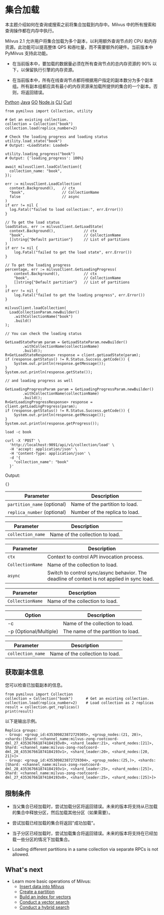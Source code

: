 集合加载
====


本主题介绍如何在查询或搜索之前将集合加载到内存中。Milvus 中的所有搜索和查询操作都在内存中执行。

Milvus 2.1 允许用户将集合加载为多个副本，以利用额外查询节点的 CPU 和内存资源。此功能可以提高整体 QPS 和吞吐量，而不需要额外的硬件。当前版本中 PyMilvus 支持此功能。

* 在当前版本中，要加载的数据量必须在所有查询节点的总内存资源的 90% 以下，以保留执行引擎的内存资源。

* 在当前版本中，所有在线查询节点都将根据用户指定的副本数分为多个副本组。所有副本组都应具有最小的内存资源来加载所提供的集合的一个副本。否则，将返回错误。

[Python](#python) 
[Java](#java)
[GO](#go)
[Node.js](#javascript)
[CLI](#shell)
[Curl](#curl)

```
from pymilvus import Collection, utility

# Get an existing collection.
collection = Collection("book")      
collection.load(replica_number=2)

# Check the loading progress and loading status
utility.load_state("book")
# Output: <LoadState: Loaded>

utility.loading_progress("book")
# Output: {'loading_progress': 100%}

```

```
await milvusClient.loadCollection({
  collection_name: "book",
});

```

```
err := milvusClient.LoadCollection(
  context.Background(),   // ctx
  "book",                 // CollectionName
  false                   // async
)
if err != nil {
  log.Fatal("failed to load collection:", err.Error())
}

// To get the load status
loadStatus, err := milvusClient.GetLoadState(
  context.Background(),             // ctx
  "book",                           // CollectionName
  []string{"Default partition"}     // List of partitions
)
if err != nil {
    log.Fatal("failed to get the load state", err.Error())
}

// To get the loading progress
percentage, err := milvusClient.GetLoadingProgress(
    context.Background(),           // ctx
    "book",                         // CollectionName
    []string{"Default partition"}   // List of partitions
)
if err != nil {
    log.Fatal("failed to get the loading progress", err.Error())
}

```

```
milvusClient.loadCollection(
  LoadCollectionParam.newBuilder()
    .withCollectionName("book")
    .build()
);

// You can check the loading status 

GetLoadStateParam param = GetLoadStateParam.newBuilder()
        .withCollectionName(collectionName)
        .build();
R<GetLoadStateResponse> response = client.getLoadState(param);
if (response.getStatus() != R.Status.Success.getCode()) {
    System.out.println(response.getMessage());
}
System.out.println(response.getState());

// and loading progress as well

GetLoadingProgressParam param = GetLoadingProgressParam.newBuilder()
        .withCollectionName(collectionName)
        .build();
R<GetLoadingProgressResponse> response = client.getLoadingProgress(param);
if (response.getStatus() != R.Status.Success.getCode()) {
    System.out.println(response.getMessage());
}
System.out.println(response.getProgress());

```

```
load -c book

```

```
curl -X 'POST' \
  'http://localhost:9091/api/v1/collection/load' \
  -H 'accept: application/json' \
  -H 'Content-Type: application/json' \
  -d '{
    "collection_name": "book"
  }'

```

Output:

```
{}

```

| Parameter | Description |
| --- | --- |
| `partition_name` (optional) | Name of the partition to load. |
| `replica_number` (optional) | Number of the replica to load. |

| Parameter | Description |
| --- | --- |
| `collection_name` | Name of the collection to load. |

| Parameter | Description |
| --- | --- |
| `ctx` | Context to control API invocation process. |
| `CollectionName` | Name of the collection to load. |
| `async` | Switch to control sync/async behavior. The deadline of context is not applied in sync load. |

| Parameter | Description |
| --- | --- |
| `CollectionName` | Name of the collection to load. |

| Option | Description |
| --- | --- |
| -c | Name of the collection to load. |
| -p (Optional/Multiple) | The name of the partition to load. |

| Parameter | Description |
| --- | --- |
| `collection_name` | Name of the collection to load. |

获取副本信息
------

您可以检查已加载副本的信息。

```
from pymilvus import Collection
collection = Collection("book")      # Get an existing collection.
collection.load(replica_number=2)    # Load collection as 2 replicas
result = collection.get_replicas()
print(result)

```

以下是输出示例。

```
Replica groups:
- Group: <group_id:435309823872729305>, <group_nodes:(21, 20)>, <shards:[Shard: <channel_name:milvus-zong-rootcoord-dml_27_435367661874184193v0>, <shard_leader:21>, <shard_nodes:[21]>, Shard: <channel_name:milvus-zong-rootcoord-dml_28_435367661874184193v1>, <shard_leader:20>, <shard_nodes:[20, 21]>]>
- Group: <group_id:435309823872729304>, <group_nodes:(25,)>, <shards:[Shard: <channel_name:milvus-zong-rootcoord-dml_28_435367661874184193v1>, <shard_leader:25>, <shard_nodes:[25]>, Shard: <channel_name:milvus-zong-rootcoord-dml_27_435367661874184193v0>, <shard_leader:25>, <shard_nodes:[25]>]>

```

限制条件
----

* 当父集合已经加载时，尝试加载分区将返回错误。未来的版本将支持从已加载的集合中释放分区，然后加载其他分区（如果需要）。

* 尝试加载已经加载的集合将返回"成功加载"。

* 当子分区已经加载时，尝试加载集合将返回错误。未来的版本将支持在已经加载一些分区的情况下加载集合。
* Loading different partitions in a same collection via separate RPCs is not allowed.

What's next
-----------

* Learn more basic operations of Milvus:
	+ [Insert data into Milvus](insert_data.md)
	+ [Create a partition](create_partition.md)
	+ [Build an index for vectors](build_index.md)
	+ [Conduct a vector search](search.md)
	+ [Conduct a hybrid search](hybridsearch.md)

